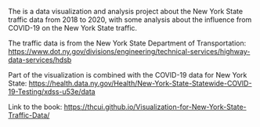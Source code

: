 
The is a data visualization and analysis project about the New York State traffic data from 2018 to 2020, with some analysis about the influence from COVID-19 on the New York State traffic.

The traffic data is from the New York State Department of Transportation: https://www.dot.ny.gov/divisions/engineering/technical-services/highway-data-services/hdsb

Part of the visualization is combined with the COVID-19 data for New York State: https://health.data.ny.gov/Health/New-York-State-Statewide-COVID-19-Testing/xdss-u53e/data


Link to the book: https://thcui.github.io/Visualization-for-New-York-State-Traffic-Data/

